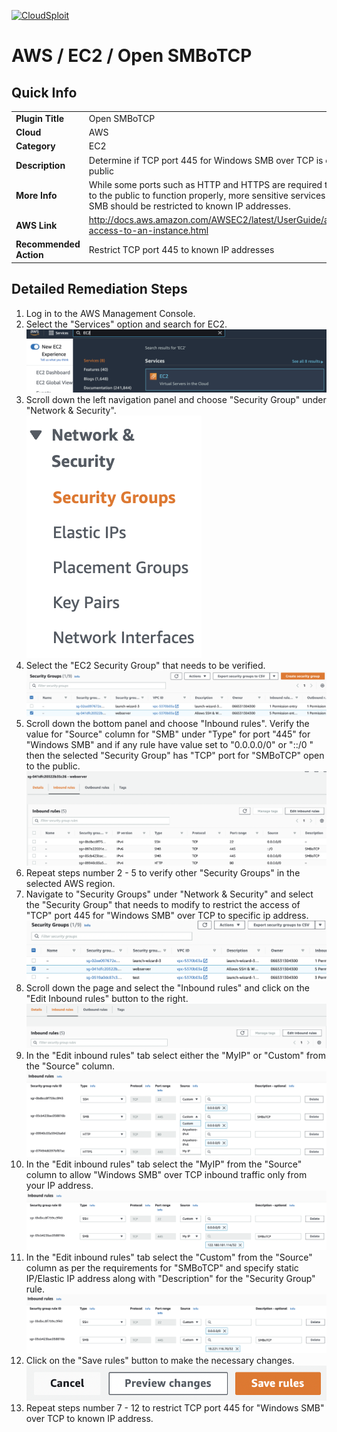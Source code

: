 [![CloudSploit](https://cloudsploit.com/img/logo-new-big-text-100.png "CloudSploit")](https://cloudsploit.com)

# AWS / EC2 / Open SMBoTCP

## Quick Info

| | |
|-|-|
| **Plugin Title** | Open SMBoTCP |
| **Cloud** | AWS |
| **Category** | EC2 |
| **Description** | Determine if TCP port 445 for Windows SMB over TCP is open to the public |
| **More Info** | While some ports such as HTTP and HTTPS are required to be open to the public to function properly, more sensitive services such as SMB should be restricted to known IP addresses. |
| **AWS Link** | http://docs.aws.amazon.com/AWSEC2/latest/UserGuide/authorizing-access-to-an-instance.html |
| **Recommended Action** | Restrict TCP port 445 to known IP addresses |

## Detailed Remediation Steps
1. Log in to the AWS Management Console.
2. Select the "Services" option and search for EC2. </br> <img src="/resources/aws/ec2/open-smbotcp/step2.png"/>
3. Scroll down the left navigation panel and choose "Security Group" under "Network & Security".</br> <img src="/resources/aws/ec2/open-smbotcp/step3.png"/>
4. Select the "EC2 Security Group" that needs to be verified. </br> <img src="/resources/aws/ec2/open-smbotcp/step4.png"/>
5. Scroll down the bottom panel and choose "Inbound rules". Verify the value for "Source" column for "SMB" under "Type" for port "445" for "Windows SMB" and if any rule have value set to "0.0.0.0/0" or "::/0 " then the selected "Security Group" has "TCP" port for "SMBoTCP" open to the public.</br> <img src="/resources/aws/ec2/open-smbotcp/step5.png"/>
6. Repeat steps number 2 - 5 to verify other "Security Groups" in the selected AWS region.</br> 
7. Navigate to "Security Groups" under "Network & Security" and select the "Security Group" that needs to modify to restrict the access of "TCP" port 445 for "Windows SMB" over TCP  to specific ip address. </br> <img src="/resources/aws/ec2/open-smbotcp/step7.png"/>
8. Scroll down the page and select the "Inbound rules" and click on the "Edit Inbound rules" button to the right. </br> <img src="/resources/aws/ec2/open-smbotcp/step8.png"/>
9. In the "Edit inbound rules" tab select either the "MyIP" or "Custom" from the "Source" column.</br> <img src="/resources/aws/ec2/open-smbotcp/step9.png"/>
10. In the "Edit inbound rules" tab select the "MyIP" from the "Source" column to allow "Windows SMB" over TCP inbound traffic only from your IP address.</br> <img src="/resources/aws/ec2/open-smbotcp/step10.png"/>
11. In the "Edit inbound rules" tab select the "Custom" from the "Source" column as per the requirements for "SMBoTCP" and specify static IP/Elastic IP address along with "Description" for the "Security Group" rule. </br> <img src="/resources/aws/ec2/open-smbotcp/step11.png"/>
12. Click on the "Save rules" button to make the necessary changes. </br> <img src="/resources/aws/ec2/open-smbotcp/step12.png"/>
13. Repeat steps number 7 - 12 to restrict TCP port 445 for "Windows SMB" over TCP to known IP address.</br>


